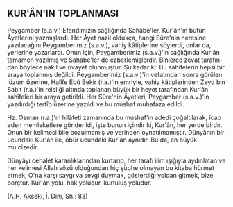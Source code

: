 ## KUR'ÂN'IN TOPLANMASI

Peygamber (s.a.v.) Efendimizin sağlığında Sahâbe'ler, Kur'ân'ın bütün Âyetlerini yazmışlardı. Her Âyet nazil oldukça, hangi Sûre'nin neresine yazılacağını Peygamberimiz (s.a.v.), va­hiy kâtiplerine söylerdi, onlar da, yerlerine ya­zarlardı. Onun için, Peygamberimiz (s.a.v.)'in sağlığında Kur'ân tamamen yazılmış ve Sahabe'ler de ezberlemişlerdir. Binlerce zevat tarafın­dan böylece nakil ve rivayet olunmuştur. Şu ka­dar ki: Bu sahifelerin hepsi bir araya toplanmış değildi. Peygamberimiz (s.a.v.)'in vefatından sonra görülen lüzum üzerine, Halîfe Ebû Bekir (r.a.)'in emriyle, vahiy kâtiplerinden Zeyd bin Sabit (r.a.)'in reisliği altında toplanan büyük bir heyet tarafından Kur'ân sahîfeleri bir araya getirildi. Her Sûre'nin Âyetleri, Peygamber (s.a.v.)'in yazdırdığı tertîb üzerine yazıldı ve bu mushaf muhafaza edildi.

Hz. Osman (r.a.)'ın hilâfeti zamanında bu mushaf'ın adedi çoğaltılarak, îcab eden memleketlere gönderildi, işte bunun içindir ki, Kur'ân, her yerde birdir. Onun bir kelimesi bile bozul­mamış ve yerinden oynatılmamıştır. Dünyânın bir ucundaki Kur'ân ile, öbür ucundaki Kur'ân aynıdır. Bu da, en büyük mu'cizedir.

Dünyâyı cehalet karanlıklarından kurtarıp, her tarafı ilim ışığıyla aydınlatan ve her kelimesi Allah sözü olduğundan hiç şüphe olmayan bu kitaba hürmet etmek, O'na karşı saygı va sevgi duymak, gösterdiği yoldan gitmek, bize borçtur. Kur'ân yolu, hak yoludur, kurtuluş yoludur.

(A.H. Akseki, İ. Dini, Sh.: 83)
